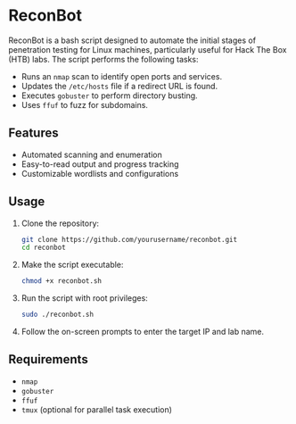# ReconBot

ReconBot is a bash script designed to automate the initial stages of penetration testing for Linux machines, particularly useful for Hack The Box (HTB) labs. The script performs the following tasks:

- Runs an `nmap` scan to identify open ports and services.
- Updates the `/etc/hosts` file if a redirect URL is found.
- Executes `gobuster` to perform directory busting.
- Uses `ffuf` to fuzz for subdomains.

## Features

- Automated scanning and enumeration
- Easy-to-read output and progress tracking
- Customizable wordlists and configurations

## Usage

1. Clone the repository:
    ```bash
    git clone https://github.com/yourusername/reconbot.git
    cd reconbot
    ```

2. Make the script executable:
    ```bash
    chmod +x reconbot.sh
    ```

3. Run the script with root privileges:
    ```bash
    sudo ./reconbot.sh
    ```

4. Follow the on-screen prompts to enter the target IP and lab name.

## Requirements

- `nmap`
- `gobuster`
- `ffuf`
- `tmux` (optional for parallel task execution)

